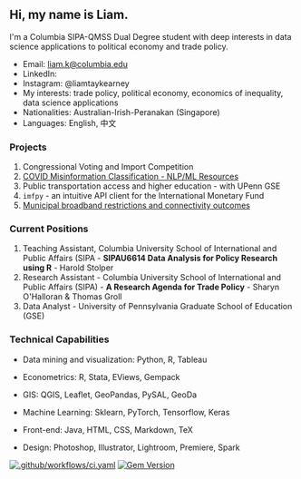 ## Hi, my name is Liam. 

I'm a Columbia SIPA-QMSS Dual Degree student with deep interests in data science applications to political economy and trade policy.

- Email: [liam.k@columbia.edu](mailto:liam.k@columbia.edu)
- LinkedIn: [](https://www.linkedin.com/in/liamtaykearney)
- Instagram: @liamtaykearney
- My interests: trade policy, political economy, economics of inequality, data science applications
- Nationalities: Australian-Irish-Peranakan (Singapore)
- Languages: English, 中文

### Projects

1. Congressional Voting and Import Competition
2. [COVID Misinformation Classification - NLP/ML Resources](subpages/covid_misinfo.md)
3. Public transportation access and higher education - with UPenn GSE
4. `imfpy` - an intuitive API client for the International Monetary Fund
5. [Municipal broadband restrictions and connectivity outcomes](subpages/broadband.md)

### Current Positions

1. Teaching Assistant,  Columbia University School of International and Public Affairs (SIPA - **SIPAU6614 Data Analysis for Policy Research using R** - Harold Stolper
2. Research Assistant - Columbia University School of International and Public Affairs (SIPA) - **A Research Agenda for Trade Policy** - Sharyn O'Halloran & Thomas Groll
3. Data Analyst - University of Pennsylvania Graduate School of Education (GSE)

### Technical Capabilities

- Data mining and visualization: Python, R, Tableau

- Econometrics: R, Stata, EViews, Gempack

- GIS: QGIS, Leaflet, GeoPandas, PySAL, GeoDa

- Machine Learning: Sklearn, PyTorch, Tensorflow, Keras

- Front-end: Java, HTML, CSS, Markdown, TeX
- Design: Photoshop, Illustrator, Lightroom, Premiere, Spark

[![.github/workflows/ci.yaml](https://github.com/pages-themes/minimal/actions/workflows/ci.yaml/badge.svg)](https://github.com/pages-themes/minimal/actions/workflows/ci.yaml) [![Gem Version](https://badge.fury.io/rb/jekyll-theme-minimal.svg)](https://badge.fury.io/rb/jekyll-theme-minimal)

